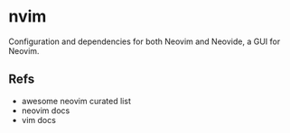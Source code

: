 # nvim

Configuration and dependencies for both Neovim and Neovide, a GUI for Neovim.

## Refs

- awesome neovim curated list
- neovim docs
- vim docs
